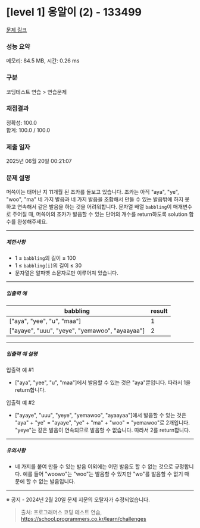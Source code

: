 # [level 1] 옹알이 (2) - 133499 

[문제 링크](https://school.programmers.co.kr/learn/courses/30/lessons/133499) 

### 성능 요약

메모리: 84.5 MB, 시간: 0.26 ms

### 구분

코딩테스트 연습 > 연습문제

### 채점결과

정확성: 100.0<br/>합계: 100.0 / 100.0

### 제출 일자

2025년 06월 20일 00:21:07

### 문제 설명

<p>머쓱이는 태어난 지 11개월 된 조카를 돌보고 있습니다. 조카는 아직 "aya", "ye", "woo", "ma" 네 가지 발음과 네 가지 발음을 조합해서 만들 수 있는 발음밖에 하지 못하고 연속해서 같은 발음을 하는 것을 어려워합니다. 문자열 배열 <code>babbling</code>이 매개변수로 주어질 때, 머쓱이의 조카가 발음할 수 있는 단어의 개수를 return하도록 solution 함수를 완성해주세요.</p>

<hr>

<h5>제한사항</h5>

<ul>
<li>1 ≤ <code>babbling</code>의 길이 ≤ 100</li>
<li>1 ≤ <code>babbling[i]</code>의 길이 ≤ 30</li>
<li>문자열은 알파벳 소문자로만 이루어져 있습니다.</li>
</ul>

<hr>

<h5>입출력 예</h5>
<table class="table">
        <thead><tr>
<th>babbling</th>
<th>result</th>
</tr>
</thead>
        <tbody><tr>
<td>["aya", "yee", "u", "maa"]</td>
<td>1</td>
</tr>
<tr>
<td>["ayaye", "uuu", "yeye", "yemawoo", "ayaayaa"]</td>
<td>2</td>
</tr>
</tbody>
      </table>
<hr>

<h5>입출력 예 설명</h5>

<p>입출력 예 #1</p>

<ul>
<li>["aya", "yee", "u", "maa"]에서 발음할 수 있는 것은 "aya"뿐입니다. 따라서 1을 return합니다.</li>
</ul>

<p>입출력 예 #2</p>

<ul>
<li>["ayaye", "uuu", "yeye", "yemawoo", "ayaayaa"]에서 발음할 수 있는 것은 "aya" + "ye" = "ayaye", "ye" + "ma" + "woo" = "yemawoo"로 2개입니다. "yeye"는 같은 발음이 연속되므로 발음할 수 없습니다. 따라서 2를 return합니다.</li>
</ul>

<hr>

<h5>유의사항</h5>

<ul>
<li>네 가지를 붙여 만들 수 있는 발음 이외에는 어떤 발음도 할 수 없는 것으로 규정합니다. 예를 들어 "woowo"는 "woo"는 발음할 수 있지만 "wo"를 발음할 수 없기 때문에 할 수 없는 발음입니다.</li>
</ul>

<hr>

<p>※ 공지 - 2024년 2월 20일 문제 지문의 오탈자가 수정되었습니다.</p>


> 출처: 프로그래머스 코딩 테스트 연습, https://school.programmers.co.kr/learn/challenges